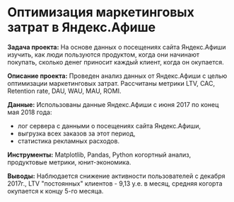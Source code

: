 # Оптимизация маркетинговых затрат в Яндекс.Афише

**Задача проекта:** На основе данных о посещениях сайта Яндекс.Афиши изучить, как люди пользуются продуктом, когда они начинают покупать, сколько денег приносит каждый клиент, когда он окупается.

**Описание проекта:** Проведен анализ данных от Яндекс.Афиши с целью оптимизации маркетинговых затрат. Рассчитаны метрики LTV, CAC, Retention rate, DAU, WAU, MAU, ROMI.

**Данные:** Использованы данные Яндекс.Афиши с июня 2017 по конец мая 2018 года:
- лог сервера с данными о посещениях сайта Яндекс.Афиши,
- выгрузка всех заказов за этот период,
- статистика рекламных расходов.

**Инструменты:** Matplotlib, Pandas, Python когортный анализ, продуктовые метрики, юнит-экономика.

**Выводы:** Наблюдается снижение активности пользователей с декабря 2017г., LTV "постоянных" клиентов - 9,13 у.е. в месяц, средняя когорта окупается к концу 5-го месяца.

